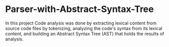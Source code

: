 # Parser-with-Abstract-Syntax-Tree
In this project Code analysis was done by extracting lexical content from source code files by tokenizing, analyzing the code's syntax from its lexical content, and building an Abstract Syntax Tree (AST) that holds the results of analysis.
